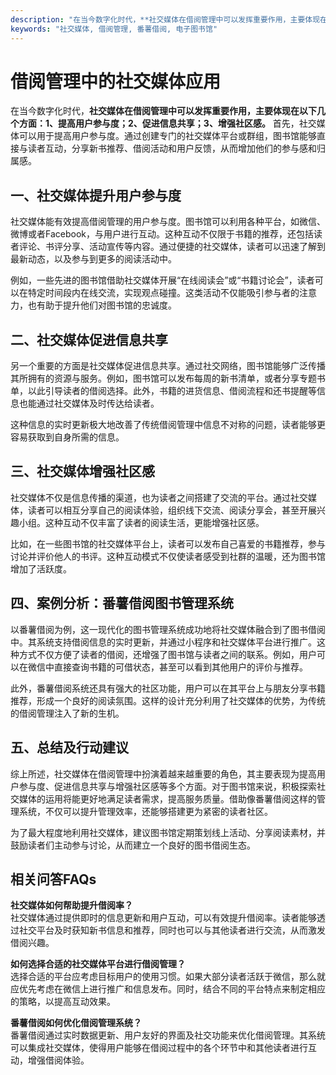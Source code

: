 ```yaml
---
description: "在当今数字化时代，**社交媒体在借阅管理中可以发挥重要作用，主要体现在以下几个方面：1、提高用户参与度；2、促进信息共享；3、增强社区感。** 首先，社交媒体可以用于提高用户参与度。通过创建专门的社交媒体平台或群组，图书馆能够直接与读者互动，分享新书推荐、借阅活动和用户反馈，从而增加他们的参与感和归属感。"
keywords: "社交媒体, 借阅管理, 番薯借阅, 电子图书馆"
---
```

# 借阅管理中的社交媒体应用

在当今数字化时代，**社交媒体在借阅管理中可以发挥重要作用，主要体现在以下几个方面：1、提高用户参与度；2、促进信息共享；3、增强社区感。** 首先，社交媒体可以用于提高用户参与度。通过创建专门的社交媒体平台或群组，图书馆能够直接与读者互动，分享新书推荐、借阅活动和用户反馈，从而增加他们的参与感和归属感。

## 一、社交媒体提升用户参与度

社交媒体能有效提高借阅管理的用户参与度。图书馆可以利用各种平台，如微信、微博或者Facebook，与用户进行互动。这种互动不仅限于书籍的推荐，还包括读者评论、书评分享、活动宣传等内容。通过便捷的社交媒体，读者可以迅速了解到最新动态，以及参与到更多的阅读活动中。

例如，一些先进的图书馆借助社交媒体开展“在线阅读会”或“书籍讨论会”，读者可以在特定时间段内在线交流，实现观点碰撞。这类活动不仅能吸引参与者的注意力，也有助于提升他们对图书馆的忠诚度。

## 二、社交媒体促进信息共享

另一个重要的方面是社交媒体促进信息共享。通过社交网络，图书馆能够广泛传播其所拥有的资源与服务。例如，图书馆可以发布每周的新书清单，或者分享专题书单，以此引导读者的借阅选择。此外，书籍的进货信息、借阅流程和还书提醒等信息也能通过社交媒体及时传达给读者。

这种信息的实时更新极大地改善了传统借阅管理中信息不对称的问题，读者能够更容易获取到自身所需的信息。

## 三、社交媒体增强社区感

社交媒体不仅是信息传播的渠道，也为读者之间搭建了交流的平台。通过社交媒体，读者可以相互分享自己的阅读体验，组织线下交流、阅读分享会，甚至开展兴趣小组。这种互动不仅丰富了读者的阅读生活，更能增强社区感。

比如，在一些图书馆的社交媒体平台上，读者可以发布自己喜爱的书籍推荐，参与讨论并评价他人的书评。这种互动模式不仅使读者感受到社群的温暖，还为图书馆增加了活跃度。

## 四、案例分析：番薯借阅图书管理系统

以番薯借阅为例，这一现代化的图书管理系统成功地将社交媒体融合到了图书借阅中。其系统支持借阅信息的实时更新，并通过小程序和社交媒体平台进行推广。这种方式不仅方便了读者的借阅，还增强了图书馆与读者之间的联系。例如，用户可以在微信中直接查询书籍的可借状态，甚至可以看到其他用户的评价与推荐。

此外，番薯借阅系统还具有强大的社区功能，用户可以在其平台上与朋友分享书籍推荐，形成一个良好的阅读氛围。这样的设计充分利用了社交媒体的优势，为传统的借阅管理注入了新的生机。

## 五、总结及行动建议

综上所述，社交媒体在借阅管理中扮演着越来越重要的角色，其主要表现为提高用户参与度、促进信息共享与增强社区感等多个方面。对于图书馆来说，积极探索社交媒体的运用将能更好地满足读者需求，提高服务质量。借助像番薯借阅这样的管理系统，不仅可以提升管理效率，还能够搭建更为紧密的读者社区。

为了最大程度地利用社交媒体，建议图书馆定期策划线上活动、分享阅读素材，并鼓励读者们主动参与讨论，从而建立一个良好的图书借阅生态。

## 相关问答FAQs

**社交媒体如何帮助提升借阅率？**  
社交媒体通过提供即时的信息更新和用户互动，可以有效提升借阅率。读者能够透过社交平台及时获知新书信息和推荐，同时也可以与其他读者进行交流，从而激发借阅兴趣。

**如何选择合适的社交媒体平台进行借阅管理？**  
选择合适的平台应考虑目标用户的使用习惯。如果大部分读者活跃于微信，那么就应优先考虑在微信上进行推广和信息发布。同时，结合不同的平台特点来制定相应的策略，以提高互动效果。

**番薯借阅如何优化借阅管理系统？**  
番薯借阅通过实时数据更新、用户友好的界面及社交功能来优化借阅管理。其系统可以集成社交媒体，使得用户能够在借阅过程中的各个环节中和其他读者进行互动，增强借阅体验。
